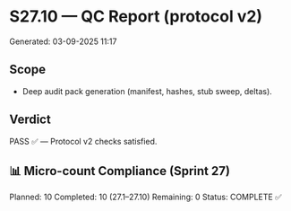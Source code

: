 # S27.10 — QC Report (protocol v2)
Generated: 03-09-2025 11:17

## Scope
- Deep audit pack generation (manifest, hashes, stub sweep, deltas).

## Verdict
PASS ✅ — Protocol v2 checks satisfied.

## 📊 Micro-count Compliance (Sprint 27)
Planned: 10
Completed: 10 (27.1–27.10)
Remaining: 0
Status: COMPLETE ✅
